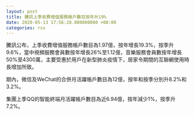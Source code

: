 ```yaml
---
layout: post
title: 騰訊上季收費增值服務帳戶數目按年升19%
date: 2020-05-13 17:56:28.000000000 +08:00
categories: rss
---
```


騰訊公布，上季收費增值服務帳戶數目為1.97億，按年增長19.3%，按季升9.6%，當中視頻服務會員數按年增長26%至1.12億，音樂服務會員數按年增長50%至4300萬，主要受惠於用戶在新型肺炎疫情下，居家令期間的互聯網使用時長增加所致。

期內，微信及WeChat的合併月活躍帳戶數目為12億，按年和按季分別升8.2%和3.2%。

集團上季QQ的智能終端月活躍帳戶數目為近6.94億，按年減少1%，按季升7.2%。
